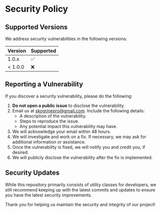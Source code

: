 # Security Policy

## Supported Versions

We address security vulnerabilities in the following versions:

| Version | Supported          |
| ------- | ------------------ |
| 1.0.x   | :white_check_mark: |
| < 1.0.0 | :x:                |

## Reporting a Vulnerability

If you discover a security vulnerability, please do the following:

1. **Do not open a public issue** to disclose the vulnerability.
2. Email us at [skogrinepro@gmail.com](mailto:skogrinepro@gmail.com). Include the following details:
   - A description of the vulnerability.
   - Steps to reproduce the issue.
   - Any potential impact this vulnerability may have.
3. We will acknowledge your email within 48 hours.
4. We will investigate and work on a fix. If necessary, we may ask for additional information or assistance.
5. Once the vulnerability is fixed, we will notify you and credit you, if desired.
6. We will publicly disclose the vulnerability after the fix is implemented.

## Security Updates

While this repository primarily consists of utility classes for developers, we still recommend keeping up with the latest commits and updates to ensure you have the latest security improvements.

Thank you for helping us maintain the security and integrity of our project!
